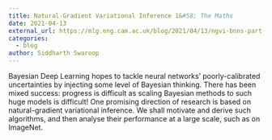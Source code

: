 ```yaml
---
title: Natural-Gradient Variational Inference 1&#58; The Maths
date: 2021-04-13
external_url: https://mlg.eng.cam.ac.uk/blog/2021/04/13/ngvi-bnns-part-1.html
categories:
  - blog
author: Siddharth Swaroop
---
```


Bayesian Deep Learning hopes to tackle neural networks’ poorly-calibrated uncertainties by injecting some level of Bayesian thinking. There has been mixed success: progress is difficult as scaling Bayesian methods to such huge models is difficult! One promising direction of research is based on natural-gradient variational inference. We shall motivate and derive such algorithms, and then analyse their performance at a large scale, such as on ImageNet.

